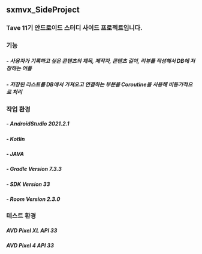 ## sxmvx_SideProject
### Tave 11기 안드로이드 스터디 사이드 프로젝트입니다.

### 기능
##### - 사용자가 기록하고 싶은 콘텐츠의 제목, 제작자, 콘텐츠 길이, 리뷰를 작성해서 DB에 저장하는 어플
##### - 저장된 리스트를 DB에서 가져오고 연결하는 부분을 Coroutine을 사용해 비동기적으로 처리

### 작업 환경
##### - AndroidStudio 2021.2.1
##### - Kotlin
##### - JAVA
##### - Gradle Version 7.3.3
##### - SDK Version 33
##### - Room Version 2.3.0

### 테스트 환경
##### AVD Pixel XL API 33
##### AVD Pixel 4 API 33

